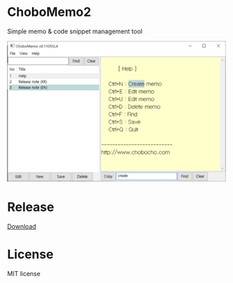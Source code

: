 # ChoboMemo2

Simple memo & code snippet management tool

![screen shot](doc/screenshot.png)

# Release

[Download](https://github.com/chobocho/ChoboMemo2/tree/release/src/dist)

# License
MIT license
